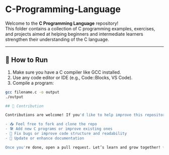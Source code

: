 # C-Programming-Language


Welcome to the **C Programming Language** repository!  
This folder contains a collection of C programming examples, exercises, and projects aimed at helping beginners and intermediate learners strengthen their understanding of the C language.

---

## 📘 How to Run

1. Make sure you have a C compiler like GCC installed.  
2. Use any code editor or IDE (e.g., Code::Blocks, VS Code).
3. Compile a program:

```bash
gcc filename.c -o output
./output

## 🚀 Contribution

Contributions are welcome! If you'd like to help improve this repository:

- 📥 Feel free to fork and clone the repo
- 🛠 Add new C programs or improve existing ones
- 🧹 Fix bugs or improve code structure and readability
- 📄 Update or enhance documentation

Once you're done, open a pull request. Let’s learn and grow together! 💡
 




